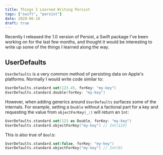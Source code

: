 ```yaml
---
title: Things I Learned Writing Persist
tags: ["swift", "persist"]
date: 2020-06-18
draft: true
---
```


Recently I released the 1.0 version of Persist, a Swift package I've been working on for the last few months, and thought it would be interesting to write up some of the things I learned along the way.

## UserDefaults

`UserDefaults` is a very common method of persisting data on Apple's platforms. Normally I would write code similar to:

```swift
UserDefaults.standard.set(123.45, forKey: "my-key")
UserDefaults.standard.double(forKey: "my-key")
```

However, when adding generics around `UserDefaults` surfaces some of the internals. For example, setting a `Double` without a factional part for a key and requesting the value from `objectForKey(_:)` will return an `Int`:

```swift
UserDefaults.standard.set(123 as Double, forKey: "my-key")
UserDefaults.standard.objectForKey("my-key") // Int(123)
```

This is also true of `Bool`s:

```swift
UserDefaults.standard.set(false, forKey: "my-key")
UserDefaults.standard.objectForKey("my-key") // Int(0)
```

<!-- more -->

